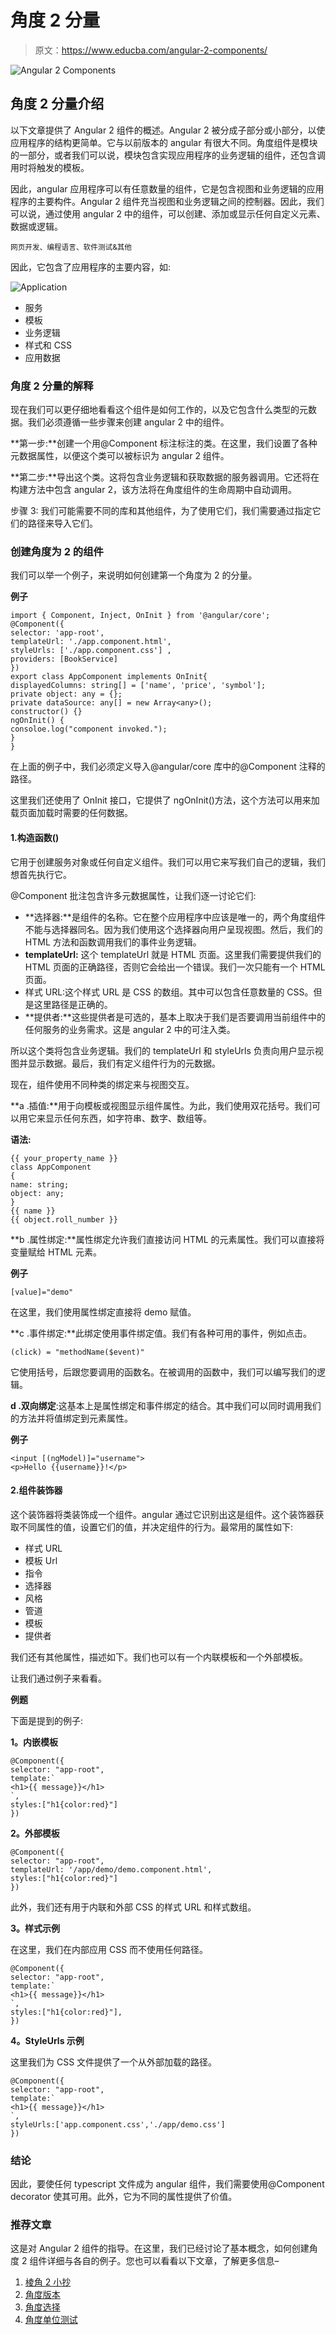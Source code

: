 # 角度 2 分量

> 原文：<https://www.educba.com/angular-2-components/>

![Angular 2 Components](img/95032a86db533e727a7a332b28e83a5b.png)



## 角度 2 分量介绍

以下文章提供了 Angular 2 组件的概述。Angular 2 被分成子部分或小部分，以使应用程序的结构更简单。它与以前版本的 angular 有很大不同。角度组件是模块的一部分，或者我们可以说，模块包含实现应用程序的业务逻辑的组件，还包含调用时将触发的模板。

因此，angular 应用程序可以有任意数量的组件，它是包含视图和业务逻辑的应用程序的主要构件。Angular 2 组件充当视图和业务逻辑之间的控制器。因此，我们可以说，通过使用 angular 2 中的组件，可以创建、添加或显示任何自定义元素、数据或逻辑。

<small>网页开发、编程语言、软件测试&其他</small>

因此，它包含了应用程序的主要内容，如:

![Application](img/d2344e8e00647a26aaf1ab09b2f21c17.png)



*   服务
*   模板
*   业务逻辑
*   样式和 CSS
*   应用数据

### 角度 2 分量的解释

现在我们可以更仔细地看看这个组件是如何工作的，以及它包含什么类型的元数据。我们必须遵循一些步骤来创建 angular 2 中的组件。

**第一步:**创建一个用@Component 标注标注的类。在这里，我们设置了各种元数据属性，以便这个类可以被标识为 angular 2 组件。

**第二步:**导出这个类。这将包含业务逻辑和获取数据的服务器调用。它还将在构建方法中包含 angular 2，该方法将在角度组件的生命周期中自动调用。

步骤 3: 我们可能需要不同的库和其他组件，为了使用它们，我们需要通过指定它们的路径来导入它们。

### 创建角度为 2 的组件

我们可以举一个例子，来说明如何创建第一个角度为 2 的分量。

**例子**

```
import { Component, Inject, OnInit } from '@angular/core';
@Component({
selector: 'app-root',
templateUrl: './app.component.html',
styleUrls: ['./app.component.css'] ,
providers: [BookService]
})
export class AppComponent implements OnInit{
displayedColumns: string[] = ['name', 'price', 'symbol'];
private object: any = {};
private dataSource: any[] = new Array<any>();
constructor() {}
ngOnInit() {
consoloe.log("component invoked.");
}
}
```

在上面的例子中，我们必须定义导入@angular/core 库中的@Component 注释的路径。

这里我们还使用了 OnInit 接口，它提供了 ngOnInit()方法，这个方法可以用来加载页面加载时需要的任何数据。

#### 1.构造函数()

它用于创建服务对象或任何自定义组件。我们可以用它来写我们自己的逻辑，我们想首先执行它。

@Component 批注包含许多元数据属性，让我们逐一讨论它们:

*   **选择器:**是组件的名称。它在整个应用程序中应该是唯一的，两个角度组件不能与选择器同名。因为我们使用这个选择器向用户呈现视图。然后，我们的 HTML 方法和函数调用我们的事件业务逻辑。
*   **templateUrl:** 这个 templateUrl 就是 HTML 页面。这里我们需要提供我们的 HTML 页面的正确路径，否则它会给出一个错误。我们一次只能有一个 HTML 页面。
*   样式 URL:这个样式 URL 是 CSS 的数组。其中可以包含任意数量的 CSS。但是这里路径是正确的。
*   **提供者:**这些提供者是可选的，基本上取决于我们是否要调用当前组件中的任何服务的业务需求。这是 angular 2 中的可注入类。

所以这个类将包含业务逻辑。我们的 templateUrl 和 styleUrls 负责向用户显示视图并显示数据。最后，我们有定义组件行为的元数据。

现在，组件使用不同种类的绑定来与视图交互。

**a .插值:**用于向模板或视图显示组件属性。为此，我们使用双花括号。我们可以用它来显示任何东西，如字符串、数字、数组等。

**语法:**

```
{{ your_property_name }}
class AppComponent
{
name: string;
object: any;
}
{{ name }}
{{ object.roll_number }}
```

**b .属性绑定:**属性绑定允许我们直接访问 HTML 的元素属性。我们可以直接将变量赋给 HTML 元素。

**例子**

```
[value]="demo"
```

在这里，我们使用属性绑定直接将 demo 赋值。

**c .事件绑定:**此绑定使用事件绑定值。我们有各种可用的事件，例如点击。

```
(click) = "methodName($event)"
```

它使用括号，后跟您要调用的函数名。在被调用的函数中，我们可以编写我们的逻辑。

**d .双向绑定**:这基本上是属性绑定和事件绑定的结合。其中我们可以同时调用我们的方法并将值绑定到元素属性。

**例子**

```
<input [(ngModel)]="username">
<p>Hello {{username}}!</p>
```

#### 2.组件装饰器

这个装饰器将类装饰成一个组件。angular 通过它识别出这是组件。这个装饰器获取不同属性的值，设置它们的值，并决定组件的行为。最常用的属性如下:

*   样式 URL
*   模板 Url
*   指令
*   选择器
*   风格
*   管道
*   模板
*   提供者

我们还有其他属性，描述如下。我们也可以有一个内联模板和一个外部模板。

让我们通过例子来看看。

**例题**

下面是提到的例子:

**1。内嵌模板**

```
@Component({
selector: "app-root",
template:`
<h1>{{ message}}</h1>
`,
styles:["h1{color:red}"]
})
```

**2。外部模板**

```
@Component({
selector: "app-root",
templateUrl: '/app/demo/demo.component.html',
styles:["h1{color:red}"]
})
```

此外，我们还有用于内联和外部 CSS 的样式 URL 和样式数组。

**3。样式示例**

在这里，我们在内部应用 CSS 而不使用任何路径。

```
@Component({
selector: "app-root",
template:`
<h1>{{ message}}</h1>
`,
styles:["h1{color:red}"],
})
```

**4。StyleUrls 示例**

这里我们为 CSS 文件提供了一个从外部加载的路径。

```
@Component({
selector: "app-root",
template:`
<h1>{{ message}}</h1>
`,
styleUrls:['app.component.css','./app/demo.css']
})
```

### 结论

因此，要使任何 typescript 文件成为 angular 组件，我们需要使用@Component decorator 使其可用。此外，它为不同的属性提供了价值。

### 推荐文章

这是对 Angular 2 组件的指导。在这里，我们已经讨论了基本概念，如何创建角度 2 组件详细与各自的例子。您也可以看看以下文章，了解更多信息–

1.  [棱角 2 小抄](https://www.educba.com/angular-2-cheat-sheet/)
2.  [角度版本](https://www.educba.com/angularjs-versions/)
3.  [角度选择](https://www.educba.com/angularjs-alternatives/)
4.  [角度单位测试](https://www.educba.com/angularjs-unit-testing/)






